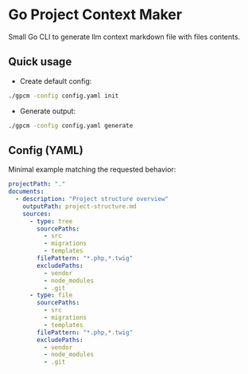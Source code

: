 # Go Project Context Maker

Small Go CLI to generate llm context markdown file with files contents.

## Quick usage

- Create default config:
```bash
./gpcm -config config.yaml init
```

- Generate output:
```bash
./gpcm -config config.yaml generate
```

## Config (YAML)

Minimal example matching the requested behavior:
```yaml
projectPath: "."
documents:
  - description: "Project structure overview"
    outputPath: project-structure.md
    sources:
      - type: tree
        sourcePaths:
          - src
          - migrations
          - templates
        filePattern: "*.php,*.twig"
        excludePaths:
          - vendor
          - node_modules
          - .git        
      - type: file
        sourcePaths:
          - src
          - migrations
          - templates
        filePattern: "*.php,*.twig"
        excludePaths:
          - vendor
          - node_modules
          - .git        
```